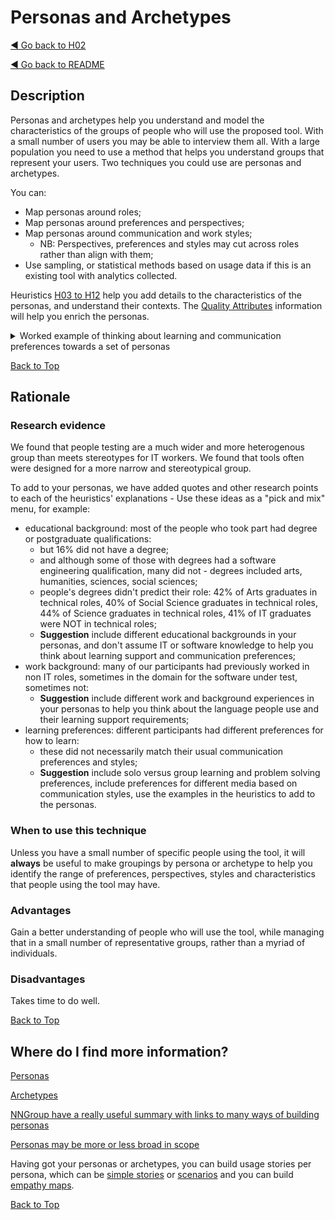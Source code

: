 <a name="TopofPage"></a>
# Personas and Archetypes

[◄ Go back to H02](H02-Who-will-use-or-be-affected-by-this-tool.md)

[◄ Go back to README](README.md)

## Description

Personas and archetypes help you understand and model the characteristics of the groups of people who will use the proposed tool. 
With a small number of users you may be able to interview them all. 
With a large population you need to use a method that helps you understand groups that represent your users. 
Two techniques you could use are personas and archetypes. 

You can:
-	Map personas around roles;
-	Map personas around preferences and perspectives; 
-	Map personas around communication and work styles;
    -	NB: Perspectives, preferences and styles may cut across roles rather than align with them;
-	Use sampling, or statistical methods based on usage data if this is an existing tool with analytics collected.

Heuristics [H03 to H12](README.md) help you add details to the characteristics of the personas, and understand their contexts.
The [Quality Attributes](Qualityattributesv2.md) information will help you enrich the personas.

<details><summary>Worked example of thinking about learning and communication preferences towards a set of personas</summary>

Suppose we are building a tool for a large group of people to use, and we don't know them, and cannot interview them. Ideally we might run workshops with a group, but depending on how we select the participants, and who is willing to take part we might not get a representative sample. We can use the heuristic questions and a classification tree to start us thinking about who might use the tool and what their preferences might be.

## Step 1: Heuristic H04 Communication Preferences

Heuristic H04 is about communication preferences, and if we don't know that about the people who we want to use the tool, we could model it based on - for example - the DISC profile, giving us four potential communication styles - Blue/conscientious, Green/caring, Red/dominant and Yellow/social.  That communication preference affects how they want to receive and give information. Blue and Green tend to be more introvert, reserved. Red and yellow tend to be more extrovert, outgoing. Blue and Red tend to be focused on process and results. Green and yellow are more focused on people.  We might imagine their tool interface preferences: blue might want a detailed spreadsheet, Red might prefer bullet points on a powerpoint slide, Yellow might enjoy a chatting channel such a Slack. Green might want to work in a group at a whiteboard...  Is it worth thinking about how a tool might allow data to be shared between interfaces that allow both detail and overview, and allow both individual and group work?

We could therefore start our personas by imagining at least one persona for each DISC preference, and start a claasification tree. 

![start of a classification tree with 4 branches, D I S C][personasegmentH04](personasegmentH04.jpg)

[personasegmentH04]: personasegmentH04.jpg

## Step 2: Heuristic H05 Learning for Mastery or Learning for Task Completion

Heuristic H05 asks us to think about what type of learning people want to do when engaging with the tool. Are they wanting to master the tool and invest in the time to do that? Or, do they have limited time and simply want to carry out the next task. Both are reasonable approaches, and the same person may want to take different approaches at different times, or with different tools. They might have constraints because of budget pressures or management expectations. They may want to try out the tool quickly and then commit to mastering it.

Therefore we might need quick-start routes, wizards, short task-based videos, and also training/apprenticeship routes for mastery.

We can draw another mini-classification tree to show this split in approaches.

![classification tree segment showing mastery and task-based as two learning goals][personasegmentH05](personasegmentH05.jpg)

[personasegmentH05]: personasegmentH05.jpg

## Step 3: Heuristic H06 Learning preferences

Different people prefer to learn in different ways, and this may match to their communication preferences or be different. people may move from group to solo preferences and back again depending on context.
There are three areas we could start to consider: solo or group learning, theory or practical learning and the preferred media. Remember this also includes preferences, accessibility and also relates to H05 - for mastery we might want some theoretical basis, for task based we may prefer to be practical.

We can draw this in another classification tree segment,  breaking down as:

- Solo or group?
    - Solo
    - Group
        - pair learning
        - master - apprentice
        - teacher - group
        - ensemble     
- more theory or more practice?
    - more theoretical
    - more practical
- preferred media
    - video
    - audio
    - text
    - hands on 

This is shown in the figure below:

![classification tree segment matching list in text][personasegmentH06](personasegmentH06.jpg)

[personasegmentH06]: personasegmentH06.jpg

## Step 4: Putting H04, H05 and H06 together and selecting persona traits

Once we have those segments, we can assemble the whole classification tree, adn we find that we need 5 personas to cover all the options, because the learning preferences for solo and group break down into 5 branches.

The diagram shows we have named 5 persona groups with suggested preferences. This can make the basis of a fuller persona definition, tailored to our spefici context.

- Andy has Blue/C communication preferences, prefers solo learning, with theory in audio and text, to reach tool mastery
- Bill has Green/S communication preferences, preferes pair learning, practicall based, through video and hands-on, focused on completing the next task
- Carol has Red/D communication preferences, would like master/apprentice training that is practical, includes videos and hands-on learning, and is for tool mastery
- Dee has Blue/C communication preferences, would like a taught class, with some theory, through audio and text, for tool mastery
- Edi has yellow/I communication preferences, would like ensemble learning that is practical, hands-on, with supporting text and focused on the next task to be completed.

![classification tree illustrating bulleted list of personas in the text][personasegmentcommsandlearning](personasegmentcommsandlearning.jpg)

[personasegmentcommsandlearning]: personasegmentcommsandlearning.jpg

</details> 

[Back to Top](#TopofPage)

## Rationale
### Research evidence
We found that people testing are a much wider and more heterogenous group than meets stereotypes for IT workers. We found that tools often were designed for a more narrow and stereotypical group.

To add to your personas, we have added quotes and other research points to each of the heuristics' explanations - Use these ideas as a "pick and mix" menu, for example:
- educational background: most of the people who took part had degree or postgraduate qualifications:
    - but 16% did not have a degree;
    - and although some of those with degrees had a software engineering qualification, many did not - degrees included arts, humanities, sciences, social sciences;
    - people's degrees didn't predict their role: 42% of Arts graduates in technical roles, 40% of Social Science graduates in technical roles, 44% of Science graduates in technical roles, 41% of IT graduates were NOT in technical roles; 
    - **Suggestion** include different educational backgrounds in your personas, and don't assume IT or software knowledge to help you think about learning support and communication preferences;
- work background: many of our participants had previously worked in non IT roles, sometimes in the domain for the software under test, sometimes not:
    - **Suggestion** include different work and background experiences in your personas to help you think about the language people use and their learning support requirements;
- learning preferences: different participants had different preferences for how to learn:
    - these did not necessarily match their usual communication preferences and styles;    
    - **Suggestion**  include solo versus group learning and problem solving preferences, include preferences for different media based on communication styles, use the examples in the heuristics to add to the personas.


### When to use this technique
Unless you have a small number of specific people using the tool, it will **always** be useful to make groupings by persona or archetype to help you identify the range of preferences, perspectives, styles and characteristics that people using the tool may have.

### Advantages
Gain a better understanding of people who will use the tool, while managing that in a small number of representative groups, rather than a myriad of individuals.

### Disadvantages
Takes time to do well.

[Back to Top](#TopofPage)

## Where do I find more information?

[Personas](https://www.interaction-design.org/literature/article/personas-why-and-how-you-should-use-them)

[Archetypes](https://radinadoneva.medium.com/behavioural-archetypes-instead-of-personas-c7ccc5b8b998) 

[NNGroup have a really useful summary with links to many ways of building personas](https://www.nngroup.com/articles/personas-study-guide/)

[Personas may be more or less broad in scope](https://www.nngroup.com/articles/persona-scope/)

Having got your personas or archetypes, you can build usage stories per persona, which can be [simple stories](https://www.interaction-design.org/literature/topics/user-stories) or [scenarios](https://www.interaction-design.org/literature/topics/user-scenarios) and you can build [empathy maps](https://xd.adobe.com/ideas/process/user-research/10-tips-develop-better-empathy-maps/).

[Back to Top](#TopofPage)
